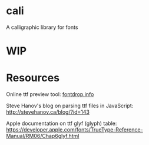 
# cali

A calligraphic library for fonts

# WIP

# Resources

Online ttf preview tool:  [fontdrop.info](https://www.fontdrop.info)

Steve Hanov's blog on parsing ttf files in JavaScript:  http://stevehanov.ca/blog/?id=143

Apple documentation on ttf glyf (glyph) table:  https://developer.apple.com/fonts/TrueType-Reference-Manual/RM06/Chap6glyf.html

